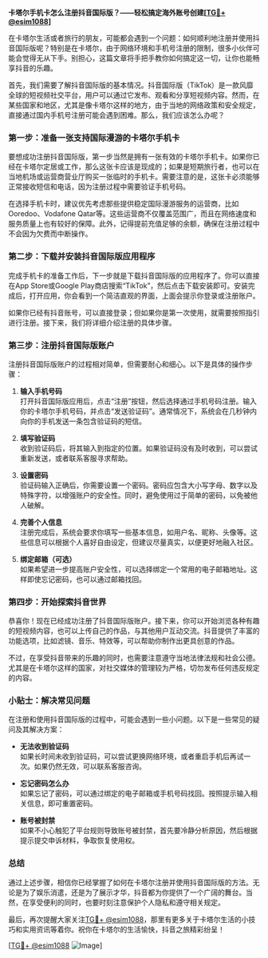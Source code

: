**卡塔尔手机卡怎么注册抖音国际版？——轻松搞定海外账号创建[[TG💪+ @esim1088](https://t.me/s/esim1088)]**

在卡塔尔生活或者旅行的朋友，可能都会遇到一个问题：如何顺利地注册并使用抖音国际版呢？特别是在卡塔尔，由于网络环境和手机号注册的限制，很多小伙伴可能会觉得无从下手。别担心，这篇文章将手把手教你如何搞定这一切，让你也能畅享抖音的乐趣。

首先，我们需要了解抖音国际版的基本情况。抖音国际版（TikTok）是一款风靡全球的短视频社交平台，用户可以通过它发布、观看和分享短视频内容。然而，在某些国家和地区，尤其是像卡塔尔这样的地方，由于当地的网络政策和安全规定，直接通过国内手机号注册可能会遇到困难。那么，我们应该怎么办呢？

### 第一步：准备一张支持国际漫游的卡塔尔手机卡

要想成功注册抖音国际版，第一步当然是拥有一张有效的卡塔尔手机卡。如果你已经在卡塔尔定居或工作，那么这张卡应该是现成的；如果是短期旅行者，也可以在当地机场或运营商营业厅购买一张临时的手机卡。需要注意的是，这张卡必须能够正常接收短信和电话，因为注册过程中需要验证手机号码。

在选择手机卡时，建议优先考虑那些提供稳定国际漫游服务的运营商，比如Ooredoo、Vodafone Qatar等。这些运营商不仅覆盖范围广，而且在网络速度和服务质量上也有较好的保障。此外，记得提前充值足够的余额，确保在注册过程中不会因为欠费而中断操作。

### 第二步：下载并安装抖音国际版应用程序

完成手机卡的准备工作后，下一步就是下载抖音国际版的应用程序了。你可以直接在App Store或Google Play商店搜索“TikTok”，然后点击下载安装即可。安装完成后，打开应用，你会看到一个简洁直观的界面，上面会提示你登录或注册账户。

如果你已经有抖音账号，可以直接登录；但如果你是第一次使用，就需要按照指引进行注册。接下来，我们将详细介绍注册的具体步骤。

### 第三步：注册抖音国际版账户

注册抖音国际版账户的过程相对简单，但需要耐心和细心。以下是具体的操作步骤：

1. **输入手机号码**  
   打开抖音国际版应用后，点击“注册”按钮，然后选择通过手机号码注册。输入你的卡塔尔手机号码，并点击“发送验证码”。通常情况下，系统会在几秒钟内向你的手机发送一条包含验证码的短信。

2. **填写验证码**  
   收到验证码后，将其输入到指定的位置。如果验证码没有及时收到，可以尝试重新发送，或者联系客服寻求帮助。

3. **设置密码**  
   验证码输入正确后，你需要设置一个密码。密码应包含大小写字母、数字以及特殊字符，以增强账户的安全性。同时，避免使用过于简单的密码，以免被他人破解。

4. **完善个人信息**  
   注册完成后，系统会要求你填写一些基本信息，如用户名、昵称、头像等。这些信息可以根据个人喜好自由设定，但建议尽量真实，以便更好地融入社区。

5. **绑定邮箱（可选）**  
   如果希望进一步提高账户安全性，可以选择绑定一个常用的电子邮箱地址。这样即使忘记密码，也可以通过邮箱找回。

### 第四步：开始探索抖音世界

恭喜你！现在已经成功注册了抖音国际版账户。接下来，你可以开始浏览各种有趣的短视频内容，也可以上传自己的作品，与其他用户互动交流。抖音提供了丰富的功能选项，比如滤镜、音乐、特效等，可以帮助你制作出更具创意的作品。

不过，在享受抖音带来的乐趣的同时，也需要注意遵守当地法律法规和社会公德。尤其是在卡塔尔这样的国家，对社交媒体的管理较为严格，切勿发布任何违反规定的内容。

### 小贴士：解决常见问题

在注册和使用抖音国际版的过程中，可能会遇到一些小问题。以下是一些常见的疑问及其解决方案：

- **无法收到验证码**  
  如果长时间未收到验证码，可以尝试更换网络环境，或者重启手机后再试一次。如果仍然无效，可以联系客服咨询。

- **忘记密码怎么办**  
  如果忘记了密码，可以通过绑定的电子邮箱或手机号码找回。按照提示输入相关信息，即可重置密码。

- **账号被封禁**  
  如果不小心触犯了平台规则导致账号被封禁，首先要冷静分析原因，然后根据提示提交申诉材料，争取恢复使用权。

### 总结

通过上述步骤，相信你已经掌握了如何在卡塔尔注册并使用抖音国际版的方法。无论是为了娱乐消遣，还是为了展示才华，抖音都为你提供了一个广阔的舞台。当然，在享受便利的同时，也要时刻注意保护个人隐私和遵守相关规定。

最后，再次提醒大家关注[TG💪+ @esim1088](https://t.me/s/esim1088)，那里有更多关于卡塔尔生活的小技巧和实用资讯等着你。祝你在卡塔尔的生活愉快，抖音之旅精彩纷呈！

[[TG💪+ @esim1088](https://t.me/s/esim1088) ![Image](https://i.postimg.cc/4NQfJmqS/Snipaste-2025-05-13-00-14-12.png)]